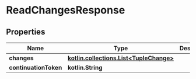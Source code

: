 
# ReadChangesResponse

## Properties
Name | Type | Description | Notes
------------ | ------------- | ------------- | -------------
**changes** | [**kotlin.collections.List&lt;TupleChange&gt;**](TupleChange.md) |  |  [optional]
**continuationToken** | **kotlin.String** |  |  [optional]



